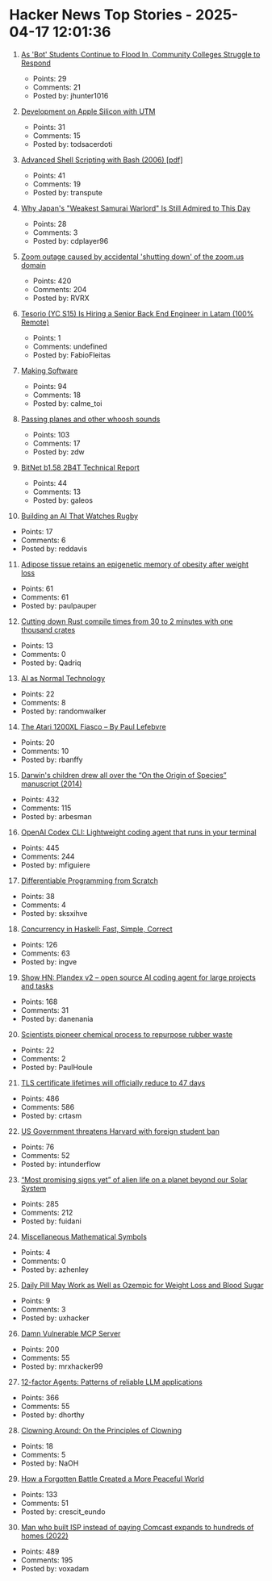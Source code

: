 # Hacker News Top Stories - 2025-04-17 12:01:36

1. [As 'Bot' Students Continue to Flood In, Community Colleges Struggle to Respond](https://voiceofsandiego.org/2025/04/14/as-bot-students-continue-to-flood-in-community-colleges-struggle-to-respond/)
   - Points: 29
   - Comments: 21
   - Posted by: jhunter1016

2. [Development on Apple Silicon with UTM](https://rkiselenko.dev/blog/development-on-mac-with-utm/development-on-mac-with-lima/)
   - Points: 31
   - Comments: 15
   - Posted by: todsacerdoti

3. [Advanced Shell Scripting with Bash (2006) [pdf]](http://uniforumchicago.org/slides/bash1.pdf)
   - Points: 41
   - Comments: 19
   - Posted by: transpute

4. [Why Japan's "Weakest Samurai Warlord" Is Still Admired to This Day](https://www.tokyoweekender.com/art_and_culture/japanese-culture/oda-ujiharu-the-weakest-samurai-warlord/)
   - Points: 28
   - Comments: 3
   - Posted by: cdplayer96

5. [Zoom outage caused by accidental 'shutting down' of the zoom.us domain](https://status.zoom.us/incidents/pw9r9vnq5rvk)
   - Points: 420
   - Comments: 204
   - Posted by: RVRX

6. [Tesorio (YC S15) Is Hiring a Senior Back End Engineer in Latam (100% Remote)](https://www.tesorio.com/careers#job-openings)
   - Points: 1
   - Comments: undefined
   - Posted by: FabioFleitas

7. [Making Software](https://www.makingsoftware.com/)
   - Points: 94
   - Comments: 18
   - Posted by: calme_toi

8. [Passing planes and other whoosh sounds](https://www.windytan.com/2025/04/passing-planes-and-other-whoosh-sounds.html)
   - Points: 103
   - Comments: 17
   - Posted by: zdw

9. [BitNet b1.58 2B4T Technical Report](https://arxiv.org/abs/2504.12285)
   - Points: 44
   - Comments: 13
   - Posted by: galeos

10. [Building an AI That Watches Rugby](https://nickjones.tech/ai-watching-rugby/)
   - Points: 17
   - Comments: 6
   - Posted by: reddavis

11. [Adipose tissue retains an epigenetic memory of obesity after weight loss](https://www.nature.com/articles/s41586-024-08165-7)
   - Points: 61
   - Comments: 61
   - Posted by: paulpauper

12. [Cutting down Rust compile times from 30 to 2 minutes with one thousand crates](https://www.feldera.com/blog/cutting-down-rust-compile-times-from-30-to-2-minutes-with-one-thousand-crates)
   - Points: 13
   - Comments: 0
   - Posted by: Qadriq

13. [AI as Normal Technology](https://knightcolumbia.org/content/ai-as-normal-technology)
   - Points: 22
   - Comments: 8
   - Posted by: randomwalker

14. [The Atari 1200XL Fiasco – By Paul Lefebvre](https://www.goto10retro.com/p/the-atari-1200xl-fiasco)
   - Points: 20
   - Comments: 10
   - Posted by: rbanffy

15. [Darwin's children drew all over the “On the Origin of Species” manuscript (2014)](https://theappendix.net/posts/2014/02/darwins-children-drew-vegetable-battles-on-the-origin-of-species)
   - Points: 432
   - Comments: 115
   - Posted by: arbesman

16. [OpenAI Codex CLI: Lightweight coding agent that runs in your terminal](https://github.com/openai/codex)
   - Points: 445
   - Comments: 244
   - Posted by: mfiguiere

17. [Differentiable Programming from Scratch](https://thenumb.at/Autodiff/)
   - Points: 38
   - Comments: 4
   - Posted by: sksxihve

18. [Concurrency in Haskell: Fast, Simple, Correct](https://bitbashing.io/haskell-concurrency.html)
   - Points: 126
   - Comments: 63
   - Posted by: ingve

19. [Show HN: Plandex v2 – open source AI coding agent for large projects and tasks](https://github.com/plandex-ai/plandex)
   - Points: 168
   - Comments: 31
   - Posted by: danenania

20. [Scientists pioneer chemical process to repurpose rubber waste](https://phys.org/news/2025-03-cleaner-future-scientists-chemical-repurpose.html)
   - Points: 22
   - Comments: 2
   - Posted by: PaulHoule

21. [TLS certificate lifetimes will officially reduce to 47 days](https://www.digicert.com/blog/tls-certificate-lifetimes-will-officially-reduce-to-47-days)
   - Points: 486
   - Comments: 586
   - Posted by: crtasm

22. [US Government threatens Harvard with foreign student ban](https://www.bbc.com/news/articles/c1egdy24v7po)
   - Points: 76
   - Comments: 52
   - Posted by: intunderflow

23. [“Most promising signs yet” of alien life on a planet beyond our Solar System](https://www.skyatnightmagazine.com/news/k2-18b-dimethyl-sulfide)
   - Points: 285
   - Comments: 212
   - Posted by: fuidani

24. [Miscellaneous Mathematical Symbols](https://www.johndcook.com/blog/2025/04/14/miscellaneous-mathematical-symbols/)
   - Points: 4
   - Comments: 0
   - Posted by: azhenley

25. [Daily Pill May Work as Well as Ozempic for Weight Loss and Blood Sugar](https://www.nytimes.com/2025/04/17/health/pill-glp-1-eli-lilly.html)
   - Points: 9
   - Comments: 3
   - Posted by: uxhacker

26. [Damn Vulnerable MCP Server](https://github.com/harishsg993010/damn-vulnerable-MCP-server)
   - Points: 200
   - Comments: 55
   - Posted by: mrxhacker99

27. [12-factor Agents: Patterns of reliable LLM applications](https://github.com/humanlayer/12-factor-agents)
   - Points: 366
   - Comments: 55
   - Posted by: dhorthy

28. [Clowning Around: On the Principles of Clowning](https://funnyhow.substack.com/p/clowning-around-)
   - Points: 18
   - Comments: 5
   - Posted by: NaOH

29. [How a Forgotten Battle Created a More Peaceful World](https://worldhistory.substack.com/p/how-a-forgotten-battle-created-a)
   - Points: 133
   - Comments: 51
   - Posted by: crescit_eundo

30. [Man who built ISP instead of paying Comcast expands to hundreds of homes (2022)](https://arstechnica.com/tech-policy/2022/08/man-who-built-isp-instead-of-paying-comcast-50k-expands-to-hundreds-of-homes/)
   - Points: 489
   - Comments: 195
   - Posted by: voxadam


